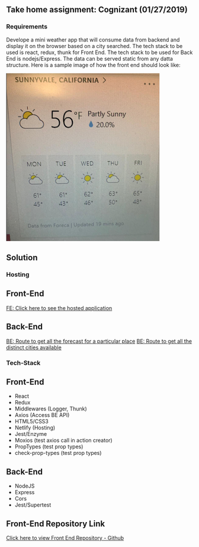 ## Take home assignment: Cognizant (01/27/2019)

### Requirements

Develope a mini weather app that will consume data from backend and display it on the browser based on a city searched. The tech stack to be used is react, redux, thunk for Front End. The tech stack to be used for Back End is nodejs/Express. The data can be served static from any datta structure. Here is a sample image of how the front end should look like:

![image info](./AssignmentPic.jpeg)

## Solution

### Hosting

## Front-End

[FE: Click here to see the hosted application](https://loving-mccarthy-24e034.netlify.com/)

## Back-End

[BE: Route to get all the forecast for a particular place](http://weather-app-be.herokuapp.com/forecast/Chennai)
[BE: Route to get all the distinct cities available](http://weather-app-be.herokuapp.com/cities)

### Tech-Stack

## Front-End

- React
- Redux
- Middlewares (Logger, Thunk)
- Axios (Access BE API)
- HTML5/CSS3
- Netlify (Hosting)
- Jest/Enzyme
- Moxios (test axios call in action creator)
- PropTypes (test prop types)
- check-prop-types (test prop types)

## Back-End

- NodeJS
- Express
- Cors
- Jest/Supertest

## Front-End Repository Link

[Click here to view Front End Repository - Github](https://github.com/G3-Code/sampleapp)
